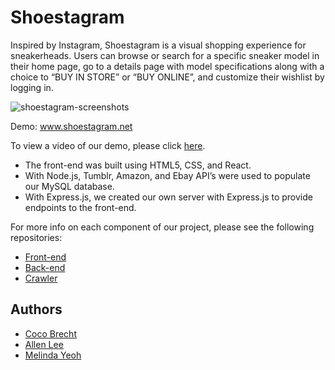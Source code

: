 # Shoestagram

Inspired by Instagram, Shoestagram is a visual shopping experience for sneakerheads. Users can browse or search for a specific sneaker model in their home page, go to a details page with model specifications along with a choice to “BUY IN STORE” or “BUY ONLINE”, and customize their wishlist by logging in.

![shoestagram-screenshots](https://user-images.githubusercontent.com/22921878/34003220-bf037856-e0c2-11e7-8c61-aabb0984546f.jpg)

Demo: www.shoestagram.net

To view a video of our demo, please click [here](https://youtu.be/v2Ila2jlhRo).

- The front-end was built using HTML5, CSS, and React.
- With Node.js, Tumblr, Amazon, and Ebay API’s were used to populate our MySQL database.
- With Express.js, we created our own server with Express.js to provide endpoints to the front-end.

For more info on each component of our project, please see the following repositories:
- [Front-end](https://github.com/shoestagram/front-end)
- [Back-end](https://github.com/shoestagram/back-end)
- [Crawler](https://github.com/shoestagram/crawler)



## Authors
- [Coco Brecht](https://github.com/coco-moloko)
- [Allen Lee](https://github.com/allendecodemtl)
- [Melinda Yeoh](https://github.com/MelofunkCodes)
